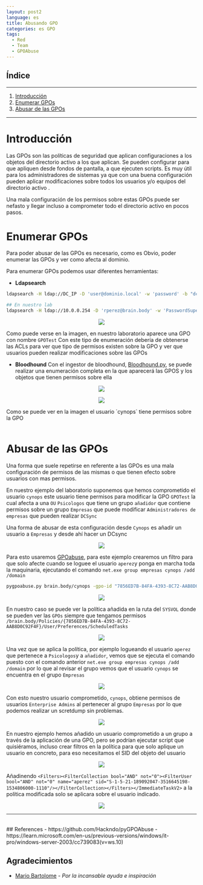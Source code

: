 ```yaml
---
layout: post2
language: es
title: Abusando GPO
categories: es GPO
tags:
  - Red
  - Team
  - GPOAbuse
---
```


## Índice
---
1. [Introducción](#Introduccion)
2. [Enumerar GPOs](#enumerar-gpos)
3. [Abusar de las GPOs](#abusar-de-las-gpos)
---

# Introducción

Las GPOs son las políticas de seguridad que aplican configuraciones a los objetos del directorio activo a los que aplican. Se pueden configurar para que apliquen desde fondos de pantalla, a que ejecuten scripts. Es muy útil para los administradores de sistemas ya que con una buena configuración pueden aplicar modificaciones sobre todos los usuarios y/o equipos del directorio activo .

Una mala configuración de los permisos sobre estas GPOs puede ser nefasto y llegar incluso a comprometer todo el directorio activo en pocos pasos.
<br>

# Enumerar GPOs
Para poder abusar de las GPOs es necesario, como es Obvio, poder enumerar las GPOs y ver como afecta al dominio.

Para enumerar GPOs podemos usar diferentes herramientas:

- **Ldapsearch** 

```bash
ldapsearch -H ldap://DC_IP -D 'user@dominio.local' -w 'password' -b "dc=dominio,dc=local"  "(objectClass=groupPolicyContainer)" displayName gPCFileSysPath

## En nuestro lab
ldapsearch -H ldap://10.0.0.254 -D 'rperez@brain.body' -w 'PasswordSuperChunga' -b "dc=brain,dc=body"  "(objectClass=groupPolicyContainer)" displayName gPCFileSysPath
```

<p align="center">
   <img src="/assets/img/resultado_ldap_gpo.png">
</p>

Como puede verse en la imagen, en nuestro laboratorio aparece una GPO con nombre `GPOTest` Con este tipo de enumeración debería de obtenerse las ACLs para ver que tipo de permisos existen sobre la GPO y ver que usuarios pueden realizar modificaciones sobre las GPOs

- **Bloodhound** 
Con el ingestor de bloodhound, [Bloodhound.py](https://github.com/dirkjanm/BloodHound.py), se puede realizar una enumeración completa en la que aparecerá las GPOS y los objetos que tienen permisos sobre ella

<p align="center">
   <img src="/assets/img/gpo_bloodhound1.png">
</p>
<p align="center">
   <img src="/assets/img/gpo_bloodhound2.png">
</p>
Como se puede ver en la imagen el usuario `cynops` tiene permisos sobre la GPO
<br>
<br>

# Abusar de las GPOs
Una forma que suele repetirse en referente a las GPOs es una mala configuración de permisos de las mismas o que tienen efecto sobre usuarios con mas permisos.

En nuestro ejemplo del laboratorio suponemos que hemos comprometido el usuario `cynops` este usuario tiene permisos para modificar la GPO `GPOTest` la cual afecta a una `OU` `Psicologos` que tiene un grupo `añadidor` que contiene permisos sobre un grupo `Empresas` que puede modificar `Administradores de empresas` que pueden realizar `DCSync`

Una forma de abusar de esta configuración desde `Cynops` es añadir un usuario a `Empresas` y desde ahí hacer un DCsync
<p align="center">
   <img src="/assets/img/gpo_bloodhound3.png">
</p>

Para esto usaremos [GPOabuse](https://github.com/Hackndo/pyGPOAbuse), para este ejemplo crearemos un filtro para que solo afecte cuando se loguee el usuario `aperez`y ponga en marcha toda la maquinaria, ejecutando el comando `net.exe group empresas cynops /add /domain`

```bash
pygpoabuse.py brain.body/cynops -gpo-id "7856ED7B-84FA-4393-8C72-AAB8D0C92F4F" -powershell -command "net.exe group empresas cynops /add /domain" -taskname "GPOTest2" -user -dc-ip 10.0.0.254
```

<p align="center">
   <img src="/assets/img/GPoabuse.png">
</p>

En nuestro caso se puede ver la política añadida en la ruta del `SYSVOL` donde se pueden ver las `GPOs` siempre que tengamos permisos
`/brain.body/Policies/{7856ED7B-84FA-4393-8C72-AAB8D0C92F4F}/User/Preferences/ScheduledTasks`

<p align="center">
   <img src="/assets/img/GPOadded.png">
</p>


Una vez que se aplica la política, por ejemplo logueando el usuario `aperez` que pertenece a `Psicologos`y a `añadidor`,  vemos que se ejecuta el comando puesto con el comando anterior `net.exe group empresas cynops /add /domain` por lo que al revisar el grupo vemos que el usuario `cynops` se encuentra en el grupo `Empresas`

<p align="center">
   <img src="/assets/img/Cynopswin.png">
</p>

Con esto nuestro usuario comprometido, `cynops`, obtiene permisos de usuarios `Enterprise Admins` al pertenecer al grupo `Empresas` por lo que podemos realizar un scretdump sin problemas.
<p align="center">
   <img src="/assets/img/Secretdump.png">
</p>


En nuestro ejemplo hemos añadido un usuario comprometido a un grupo a través de la aplicación de una GPO, pero se podrían ejecutar script que quisiéramos, incluso crear filtros en la política para que solo aplique un usuario en concreto, para eso necesitamos el SID del objeto del usuario

<p align="center">
   <img src="/assets/img/aperezsid.png">
</p>

Añadinendo `<Filters><FilterCollection bool="AND" not="0"><FilterUser bool="AND" not="0" name="aperez" sid="S-1-5-21-189092047-3516645198-1534806000-1110"/></FilterCollection></Filters></ImmediateTaskV2>` a la política modificada solo se aplicara sobre el usuario indicado.

<p align="center">
   <img src="/assets/img/GPOfilters.png">
</p>


---

<br>
## References
- https://github.com/Hackndo/pyGPOAbuse
- https://learn.microsoft.com/en-us/previous-versions/windows/it-pro/windows-server-2003/cc739083(v=ws.10)

## Agradecimientos
- [Mario Bartolome](https://github.com/MarioBartolome) - *Por la incansable ayuda e inspiración* 
